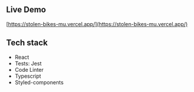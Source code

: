 ## Live Demo

[https://stolen-bikes-mu.vercel.app/](https://stolen-bikes-mu.vercel.app/)

## Tech stack

- React
- Tests: Jest
- Code Linter
- Typescript 
- Styled-components
